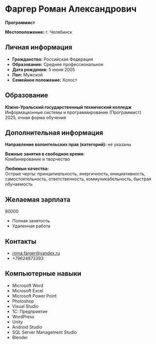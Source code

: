 # Фаргер Роман Александрович  
**Программист**

**Местоположение:** г. Челябинск  

## Личная информация  
- **Гражданство:** Российская Федерация  
- **Образование:** Среднее профессиональное  
- **Дата рождения:** 5 июня 2005  
- **Пол:** Мужской  
- **Семейное положение:** Холост  

## Образование  
**Южно-Уральский государственный технический колледж**  
Информационные системы и программирование (Программист)  
2025, очная форма обучения  

## Дополнительная информация  
**Направление волонтельских прав (категорий):** не указаны  

**Важные занятия в свободное время:**  
Комбинирование и творчество  

**Любимые качества:**  
Острые черты: принципиальность, энергичность, инициативность, самостоятельность, ответственность, коммуникабельность, быстрая обучаемость  

## Желаемая зарплата  
80000  

- Полная занятость  
- Удаленная работа  

## Контакты  
- roma.farger@yandex.ru  
- +79624873393  

## Компьютерные навыки  
- Microsoft Word  
- Microsoft Excel  
- Microsoft Power Point  
- Photoshop  
- Visual Studio  
- 1C: Предприятие  
- WordPress  
- Unity  
- Android Studio  
- SQL Server Management Studio  
- Blender  
